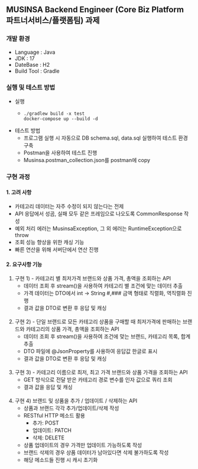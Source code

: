 ## MUSINSA Backend Engineer (Core Biz Platform 파트너서비스/플랫폼팀) 과제

### 개발 환경
- Language : Java
- JDK : 17
- DateBase : H2
- Build Tool : Gradle

### 실행 및 테스트 방법
- 실행 
    -     ./gradlew build -x test 
          docker-compose up --build -d

- 테스트 방법
  - 프로그램 실행 시 자동으로 DB schema.sql, data.sql 실행하여 테스트 환경 구축
  - Postman을 사용하여 테스트 진행
  - Musinsa.postman_collection.json를 postman에 copy
### 구현 과정
#### 1. 고려 사항
   - 카테고리 데이터는 자주 수정이 되지 않는다는 전제
   - API 응답에서 성곰, 실패 모두 같은 프레임으로 나오도록 CommonResponse 작성
   - 예외 처리 에러는 MusinsaException, 그 외 에러는 RuntimeException으로 throw
   - 조회 성능 향상을 위한 캐싱 기능
   - 빠른 연산을 위해 서버단에서 연산 진행
#### 2. 요구사항 기능
   1. 구현 1) - 카테고리 별 최저가격 브랜드와 상품 가격, 총액을 조회하는 API
      - 데이터 조회 후 stream()을 사용하여 카테고리 별 조건에 맞는 데이터 추출
      - 가격 데이터는 DTO에서 int -> String #,### 금액 형태로 직렬화, 역직렬화 진행
      - 결과 값을 DTO로 변환 후 응답 및 캐싱
   <br/><br/>
   2. 구현 2) - 단일 브랜드로 모든 카테고리 상품을 구매할 때 최저가격에 판매하는 브랜드와 카테고리의 상품 가격, 총액을 조회하는 API
      - 데이터 조회 후 stream()을 사용하여 조건에 맞는 브랜드, 카테고리 목록, 합계 추출
      - DTO 파일에 @JsonProperty를 사용하여 응답값 한글로 표시
      - 결과 값을 DTO로 변환 후 응답 및 캐싱
   <br/><br/>
   3. 구현 3) - 카테고리 이름으로 최저, 최고 가격 브랜드와 상품 가격을 조회하는 API
      - GET 방식으로 전달 받은 카테고리 경로 변수를 인자 값으로 쿼리 조회
      - 결과 값을 응답 및 캐싱
   <br/><br/>
   4. 구현 4) 브랜드 및 상품을 추가 / 업데이트 / 삭제하는 API
      - 상품과 브랜드 각각 추가/업데이트/삭제 작성
      - RESTful HTTP 메소드 활용
        - 추가: POST
        - 업데이트: PATCH 
        - 삭제: DELETE
      - 상품 업데이트의 경우 가격만 업데이트 가능하도록 작성
      - 브랜드 삭제의 경우 상품 데이터가 남아있다면 삭제 불가하도록 작성
      - 해당 메소드들 진행 시 캐시 초기화

